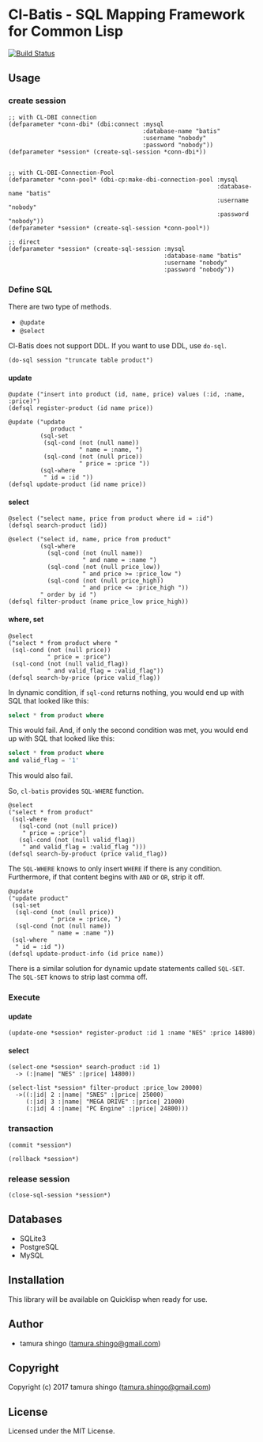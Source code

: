 # Cl-Batis - SQL Mapping Framework for Common Lisp

[![Build Status](https://travis-ci.org/tamurashingo/cl-batis.svg?branch=develop)](https://travis-ci.org/tamurashingo/cl-batis)


## Usage

### create session

```common-lisp
;; with CL-DBI connection
(defparameter *conn-dbi* (dbi:connect :mysql
                                      :database-name "batis"
                                      :username "nobody"
                                      :password "nobody"))
(defparameter *session* (create-sql-session *conn-dbi*))


;; with CL-DBI-Connection-Pool
(defparameter *conn-pool* (dbi-cp:make-dbi-connection-pool :mysql
                                                           :database-name "batis"
                                                           :username "nobody"
                                                           :password "nobody"))
(defparameter *session* (create-sql-session *conn-pool*))

;; direct
(defparameter *session* (create-sql-session :mysql
                                            :database-name "batis"
                                            :username "nobody"
                                            :password "nobody"))

```

### Define SQL

There are two type of methods.

- `@update`
- `@select`

Cl-Batis does not support DDL.
If you want to use DDL, use `do-sql`.

```common-lisp
(do-sql session "truncate table product")
```

#### update

```common-lisp
@update ("insert into product (id, name, price) values (:id, :name, :price)")
(defsql register-product (id name price))

@update ("update
            product "
         (sql-set
          (sql-cond (not (null name))
                    " name = :name, ")
          (sql-cond (not (null price))
                    " price = :price "))
         (sql-where
          " id = :id "))
(defsql update-product (id name price))
```

#### select

```common-lisp
@select ("select name, price from product where id = :id")
(defsql search-product (id))

@select ("select id, name, price from product"
         (sql-where
           (sql-cond (not (null name))
                     " and name = :name ")
           (sql-cond (not (null price_low))
                     " and price >= :price_low ")
           (sql-cond (not (null price_high))
                     " and price <= :price_high "))
         " order by id ")
(defsql filter-product (name price_low price_high))
```

#### where, set

```common-lisp
@select
("select * from product where "
 (sql-cond (not (null price))
           " price = :price")
 (sql-cond (not (null valid_flag))
           " and valid_flag = :valid_flag"))
(defsql search-by-price (price valid_flag))
```

In dynamic condition, if `sql-cond` returns nothing, you would end up with SQL that looked like this:

```SQL
select * from product where
```

This would fail.
And, if only the second condition was met, you would end up with SQL that looked like this:

```SQL
select * from product where
and valid_flag = '1'
```

This would also fail.


So, `cl-batis` provides `SQL-WHERE` function.

```common-lisp
@select
("select * from product"
 (sql-where
   (sql-cond (not (null price))
    " price = :price")
   (sql-cond (not (null valid_flag))
    " and valid_flag = :valid_flag ")))
(defsql search-by-product (price valid_flag))
```

The `SQL-WHERE` knows to only insert `WHERE` if there is any condition.
Furthermore, if that content begins with `AND` or `OR`, strip it off.


```common-lisp
@update
("update product"
 (sql-set
  (sql-cond (not (null price))
            " price = :price, ")
  (sql-cond (not (null name))
            " name = :name "))
 (sql-where
  " id = :id "))
(defsql update-product-info (id price name))
```

There is a similar solution for dynamic update statements called `SQL-SET`.
The `SQL-SET` knows to strip last comma off.



### Execute

#### update

```common-lisp
(update-one *session* register-product :id 1 :name "NES" :price 14800)
```

#### select

```common-lisp
(select-one *session* search-product :id 1)
  -> (:|name| "NES" :|price| 14800))
```

```common-lisp
(select-list *session* filter-product :price_low 20000)
  ->((:|id| 2 :|name| "SNES" :|price| 25000)
     (:|id| 3 :|name| "MEGA DRIVE" :|price| 21000)
     (:|id| 4 :|name| "PC Engine" :|price| 24800)))
```

### transaction

```common-lisp
(commit *session*)

(rollback *session*)
```

### release session

```common-lisp
(close-sql-session *session*)
```

## Databases

* SQLite3
* PostgreSQL
* MySQL


## Installation

This library will be available on Quicklisp when ready for use.

## Author

* tamura shingo (tamura.shingo@gmail.com)

## Copyright

Copyright (c) 2017 tamura shingo (tamura.shingo@gmail.com)

## License

Licensed under the MIT License.
